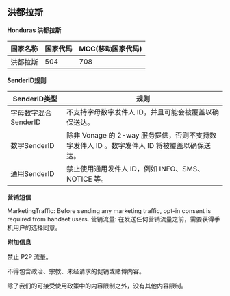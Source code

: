 ## 洪都拉斯

__Honduras    洪都拉斯__

| 国家名称  | 国家代码 | MCC(移动国家代码) |
|-------|------|-------------|
| 洪都拉斯 | 504  | 708         |

__SenderID规则__

| SenderID类型     | 规则                                                        |
|----------------|-----------------------------------------------------------|
| 字母数字混合SenderID | 不支持字母数字发件人 ID，并且可能会被覆盖以确保送达。                              |
| 数字SenderID     | 除非 Vonage 的 2-way 服务提供，否则不支持数字发件人 ID 。数字发件人 ID 将被覆盖以确保送达。 |
| 通用SenderID     | 禁止使用通用发件人 ID，例如 INFO、SMS、NOTICE 等。                        |


__营销短信__

MarketingTraffic: Before sending any marketing traffic, opt-in consent is required from handset users.
营销流量: 在发送任何营销流量之前，需要获得手机用户的选择同意。

__附加信息__

禁止 P2P 流量。

不得包含政治、宗教、未经请求的促销或赌博内容。

除了我们的可接受使用政策中的内容限制之外，没有其他内容限制。

